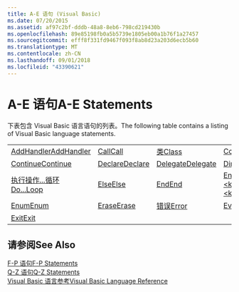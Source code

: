 ```yaml
---
title: A-E 语句 (Visual Basic)
ms.date: 07/20/2015
ms.assetid: af97c2bf-dddb-48a8-8eb6-798cd219430b
ms.openlocfilehash: 89e85198fb0a5b5739e1805eb00a1b76f1a27457
ms.sourcegitcommit: efff8f331fd9467f093f8ab8d23a203d6ecb5b60
ms.translationtype: MT
ms.contentlocale: zh-CN
ms.lasthandoff: 09/01/2018
ms.locfileid: "43390621"
---
```

# <a name="a-e-statements"></a><span data-ttu-id="d3669-102">A-E 语句</span><span class="sxs-lookup"><span data-stu-id="d3669-102">A-E Statements</span></span>
<span data-ttu-id="d3669-103">下表包含 Visual Basic 语言语句的列表。</span><span class="sxs-lookup"><span data-stu-id="d3669-103">The following table contains a listing of Visual Basic language statements.</span></span>  
  
|||||  
|---|---|---|---|  
|[<span data-ttu-id="d3669-104">AddHandler</span><span class="sxs-lookup"><span data-stu-id="d3669-104">AddHandler</span></span>](../../../visual-basic/language-reference/statements/addhandler-statement.md)|[<span data-ttu-id="d3669-105">Call</span><span class="sxs-lookup"><span data-stu-id="d3669-105">Call</span></span>](../../../visual-basic/language-reference/statements/call-statement.md)|[<span data-ttu-id="d3669-106">类</span><span class="sxs-lookup"><span data-stu-id="d3669-106">Class</span></span>](../../../visual-basic/language-reference/statements/class-statement.md)|[<span data-ttu-id="d3669-107">Const</span><span class="sxs-lookup"><span data-stu-id="d3669-107">Const</span></span>](../../../visual-basic/language-reference/statements/const-statement.md)|  
|[<span data-ttu-id="d3669-108">Continue</span><span class="sxs-lookup"><span data-stu-id="d3669-108">Continue</span></span>](../../../visual-basic/language-reference/statements/continue-statement.md)|[<span data-ttu-id="d3669-109">Declare</span><span class="sxs-lookup"><span data-stu-id="d3669-109">Declare</span></span>](../../../visual-basic/language-reference/statements/declare-statement.md)|[<span data-ttu-id="d3669-110">Delegate</span><span class="sxs-lookup"><span data-stu-id="d3669-110">Delegate</span></span>](../../../visual-basic/language-reference/statements/delegate-statement.md)|[<span data-ttu-id="d3669-111">Dim</span><span class="sxs-lookup"><span data-stu-id="d3669-111">Dim</span></span>](../../../visual-basic/language-reference/statements/dim-statement.md)|  
|[<span data-ttu-id="d3669-112">执行操作...循环</span><span class="sxs-lookup"><span data-stu-id="d3669-112">Do...Loop</span></span>](../../../visual-basic/language-reference/statements/do-loop-statement.md)|[<span data-ttu-id="d3669-113">Else</span><span class="sxs-lookup"><span data-stu-id="d3669-113">Else</span></span>](../../../visual-basic/language-reference/statements/else-statement.md)|[<span data-ttu-id="d3669-114">End</span><span class="sxs-lookup"><span data-stu-id="d3669-114">End</span></span>](../../../visual-basic/language-reference/statements/end-statement.md)|[<span data-ttu-id="d3669-115">End \<keyword></span><span class="sxs-lookup"><span data-stu-id="d3669-115">End \<keyword></span></span>](../../../visual-basic/language-reference/statements/end-keyword-statement.md)|  
|[<span data-ttu-id="d3669-116">Enum</span><span class="sxs-lookup"><span data-stu-id="d3669-116">Enum</span></span>](../../../visual-basic/language-reference/statements/enum-statement.md)|[<span data-ttu-id="d3669-117">Erase</span><span class="sxs-lookup"><span data-stu-id="d3669-117">Erase</span></span>](../../../visual-basic/language-reference/statements/erase-statement.md)|[<span data-ttu-id="d3669-118">错误</span><span class="sxs-lookup"><span data-stu-id="d3669-118">Error</span></span>](../../../visual-basic/language-reference/statements/error-statement.md)|[<span data-ttu-id="d3669-119">Event</span><span class="sxs-lookup"><span data-stu-id="d3669-119">Event</span></span>](../../../visual-basic/language-reference/statements/event-statement.md)|  
|[<span data-ttu-id="d3669-120">Exit</span><span class="sxs-lookup"><span data-stu-id="d3669-120">Exit</span></span>](../../../visual-basic/language-reference/statements/exit-statement.md)||||  
  
## <a name="see-also"></a><span data-ttu-id="d3669-121">请参阅</span><span class="sxs-lookup"><span data-stu-id="d3669-121">See Also</span></span>  
 [<span data-ttu-id="d3669-122">F-P 语句</span><span class="sxs-lookup"><span data-stu-id="d3669-122">F-P Statements</span></span>](../../../visual-basic/language-reference/statements/f-p-statements.md)  
 [<span data-ttu-id="d3669-123">Q-Z 语句</span><span class="sxs-lookup"><span data-stu-id="d3669-123">Q-Z Statements</span></span>](../../../visual-basic/language-reference/statements/q-z-statements.md)  
 [<span data-ttu-id="d3669-124">Visual Basic 语言参考</span><span class="sxs-lookup"><span data-stu-id="d3669-124">Visual Basic Language Reference</span></span>](../../../visual-basic/language-reference/index.md)
